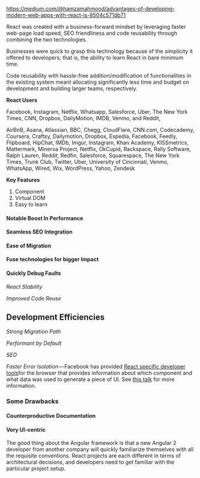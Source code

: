 https://medium.com/@hamzamahmood/advantages-of-developing-modern-web-apps-with-react-js-8504c571db71

React was created with a business-forward mindset by leveraging faster web-page load speed, SEO friendliness and code reusability through combining the two technologies.

Businesses were quick to grasp this technology because of the simplicity it offered to developers; that is, the ability to learn React in bare minimum time. 

Code reusability with hassle-free addition/modification of functionalities in the existing system meant allocating significantly less time and budget on development and building larger teams, respectively.



**React Users**

Facebook, Instagram, Netflix, Whatsapp, Salesforce, Uber, The New York Times, CNN, Dropbox, DailyMotion, IMDB, Venmo, and Reddit,

AirBnB, Asana, Atlassian, BBC, Chegg, CloudFlare, CNN.com, Codecademy, Coursera, Craftsy, Dailymotion, Dropbox, Expedia, Facebook, Feedly, Flipboard, HipChat, IMDb, Imgur, Instagram, Khan Academy, KISSmetrics, Mattermark, Minerva Project, Netflix, OkCupid, Rackspace, Rally Software, Ralph Lauren, Reddit, Redfin, Salesforce, Squarespace, The New York Times, Trunk Club, Twitter, Uber, University of Cincinnati, Venmo, WhatsApp, Wired, Wix, WordPress, Yahoo, Zendesk

**Key Features** 

1. Component
2. Virtual DOM
3. Easy to learn



#### Notable Boost In Performance

#### Seamless SEO Integration

#### **Ease of Migration**

#### Fuse technologies for bigger Impact

#### Quickly Debug Faults

*React Stability* 

*Improved Code Reuse* 

##  Development Efficiencies

*Strong Migration Path*

*Performant by Default* 

*SEO*

*Faster Error Isolation* — Facebook has provided [React specific developer tools](https://chrome.google.com/webstore/detail/react-developer-tools/fmkadmapgofadopljbjfkapdkoienihi?hl=en)for the browser that provides information about which component and what data was used to generate a piece of UI. See [this talk](https://www.youtube.com/watch?v=D-ioDiacTm8) for more information.

### Some Drawbacks

#### **Counterproductive Documentation**

#### Very UI-centric



The good thing about the Angular framework is that a new Angular 2 developer from another company will quickly familiarize themselves with all the requisite conventions. React projects are each different in terms of architectural decisions, and developers need to get familiar with the particular project setup.